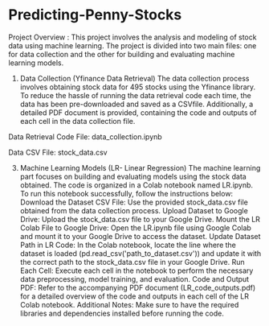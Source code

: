 # Predicting-Penny-Stocks
Project Overview :
 This project involves the analysis and modeling of stock data using
 machine learning. The project is divided into two main files: one for data
 collection and the other for building and evaluating machine learning
 models.
 1. Data Collection (Yfinance Data Retrieval)
 The data collection process involves obtaining stock data for 495 stocks
 using the Yfinance library. To reduce the hassle of running the data
 retrieval code each time, the data has been pre-downloaded and saved
 as a CSVfile. Additionally, a detailed PDF document is provided,
 containing the code and outputs of each cell in the data collection file.

 Data Retrieval Code File: data_collection.ipynb
 
 Data CSV File: stock_data.csv
 
 3. Machine Learning Models (LR- Linear Regression)
 The machine learning part focuses on building and evaluating models
 using the stock data obtained. The code is organized in a Colab
 notebook named LR.ipynb. To run this notebook successfully, follow the
 instructions below:
 Download the Dataset CSV File:
 Use the provided stock_data.csv file obtained from the data collection
 process.
 Upload Dataset to Google Drive:
 Upload the stock_data.csv file to your Google Drive.
 Mount the LR Colab File to Google Drive:
 Open the LR.ipynb file using Google Colab and mount it to your Google
 Drive to access the dataset.
Update Dataset Path in LR Code:
 In the Colab notebook, locate the line where the dataset is loaded
 (pd.read_csv('path_to_dataset.csv')) and update it with the correct path
 to the stock_data.csv file in your Google Drive.
 Run Each Cell:
 Execute each cell in the notebook to perform the necessary data
 preprocessing, model training, and evaluation.
 Code and Output PDF:
 Refer to the accompanying PDF document (LR_code_outputs.pdf) for a
 detailed overview of the code and outputs in each cell of the LR Colab
 notebook.
 Additional Notes:
 Make sure to have the required libraries and dependencies installed
 before running the code.
